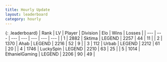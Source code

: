 ```yaml
---
title: Hourly Update
layout: leaderboard
category: hourly
---
```


{: .leaderboard}
| Rank | LV | Player | Division | Elo | Wins | Losses |
| --- | --- | --- | --- | --- | --- | --- |
| <span data-change="0">1</span> | 2882 | <span title="ID: 353063">Sktima</span> | LEGEND | <span data-change="17">2257</span> | <span data-change="3">44</span> | <span data-change="0">11</span> |
| <span data-change="2">2</span> | 1370 | <span title="ID: 402846">Ahab</span> | LEGEND | <span data-change="9">2216</span> | <span data-change="1">52</span> | <span data-change="0">9</span> |
| <span data-change="-1">3</span> | 112 | <span title="ID: 762172">Urbab</span> | LEGEND | <span data-change="0">2212</span> | <span data-change="0">61</span> | <span data-change="0">20</span> |
| <span data-change="-1">4</span> | 1746 | <span title="ID: 498412">LuckySpin</span> | LEGEND | <span data-change="0">2210</span> | <span data-change="0">63</span> | <span data-change="0">25</span> |
| <span data-change="1">5</span> | 1014 | <span title="ID: 719356">EthanielGaming</span> | LEGEND | <span data-change="0">2206</span> | <span data-change="0">90</span> | <span data-change="0">49</span> |